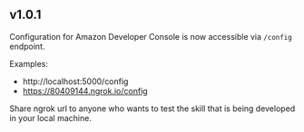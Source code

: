 ## v1.0.1

Configuration for Amazon Developer Console is now accessible via `/config` endpoint.

Examples:
- http://localhost:5000/config
- https://80409144.ngrok.io/config

Share ngrok url to anyone who wants to test the skill that is being developed in your local machine.